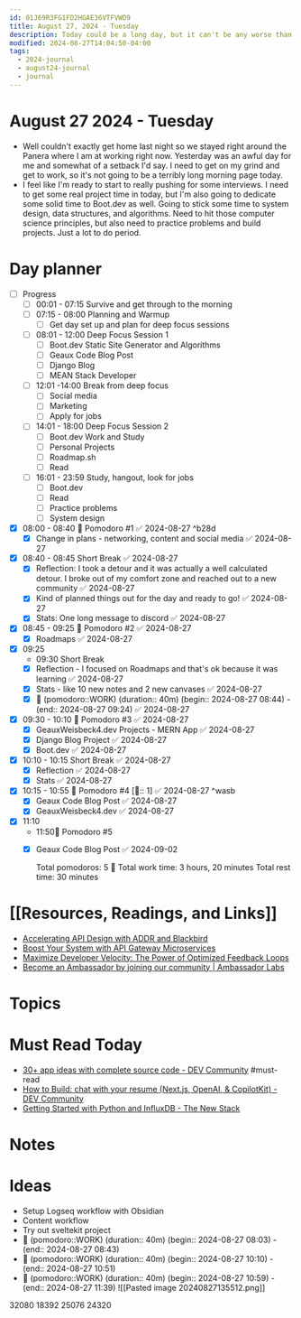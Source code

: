 ```yaml
---
id: 01J69R3FG1FD2HGAE36VTFVWD9
title: August 27, 2024 - Tuesday
description: Today could be a long day, but it can't be any worse than yesterday
modified: 2024-08-27T14:04:50-04:00
tags:
  - 2024-journal
  - august24-journal
  - journal
---
```

# August 27 2024 - Tuesday
- Well couldn't exactly get home last night so we stayed right around the Panera where I am at working right now. Yesterday was an awful day for me and somewhat of a setback I'd say. I need to get on my grind and get to work, so it's not going to be a terribly long morning page today. 
- I feel like I'm ready to start to really pushing for some interviews. I need to get some real project time in today, but I'm also going to dedicate some solid time to Boot.dev as well. Going to stick some time to system design, data structures, and algorithms. Need to hit those computer science principles, but also need to practice problems and build projects. Just a lot to do period.

# Day planner
- [ ] Progress 
	- [ ] 00:01 - 07:15 Survive and get through to the morning
	- [ ] 07:15 - 08:00 Planning and Warmup
		- [ ] Get day set up and plan for deep focus sessions
	- [ ] 08:01 - 12:00 Deep Focus Session 1
		- [ ] Boot.dev Static Site Generator and Algorithms
		- [ ] Geaux Code Blog Post
		- [ ] Django Blog
		- [ ] MEAN Stack Developer
	- [ ] 12:01 -14:00 Break from deep focus
		- [ ] Social media 
		- [ ] Marketing 
		- [ ] Apply for jobs
	- [ ] 14:01 - 18:00 Deep Focus Session 2
		- [ ] Boot.dev Work and Study
		- [ ] Personal Projects
		- [ ] Roadmap.sh
		- [ ] Read
	- [ ] 16:01 - 23:59 Study, hangout, look for jobs
		- [ ] Boot.dev
		- [ ] Read
		- [ ] Practice problems
		- [ ] System design

- [x] 08:00 - 08:40 🍅 Pomodoro #1 ✅ 2024-08-27 ^b28d
	- [x] Change in plans - networking, content and social media ✅ 2024-08-27
- [x] 08:40 - 08:45 Short Break ✅ 2024-08-27
	- [x] Reflection: I took a detour and it was actually a well calculated detour. I broke out of my comfort zone and reached out to a new community ✅ 2024-08-27
	- [x] Kind of planned things out for the day and ready to go! ✅ 2024-08-27
	- [x] Stats: One long message to discord ✅ 2024-08-27
- [x] 08:45 - 09:25 🍅 Pomodoro #2 ✅ 2024-08-27
	- [x] Roadmaps ✅ 2024-08-27
- [x] 09:25 
	- 09:30 Short Break
	- [x] Reflection - I focused on Roadmaps and that's ok because it was learning ✅ 2024-08-27
	- [x] Stats - like 10 new notes and 2 new canvases ✅ 2024-08-27
	- [x] 🍅 (pomodoro::WORK) (duration:: 40m) (begin:: 2024-08-27 08:44) - (end:: 2024-08-27 09:24) ✅ 2024-08-27
- [x] 09:30 - 10:10 🍅 Pomodoro #3 ✅ 2024-08-27
	- [x] GeauxWeisbeck4.dev Projects - MERN App ✅ 2024-08-27
	- [x] Django Blog Project ✅ 2024-08-27
	- [x] Boot.dev ✅ 2024-08-27
- [x] 10:10 - 10:15 Short Break ✅ 2024-08-27
	- [x] Reflection ✅ 2024-08-27
	- [x] Stats ✅ 2024-08-27
- [x] 10:15 - 10:55 🍅 Pomodoro #4 [🍅:: 1] ✅ 2024-08-27 ^wasb
	- [x] Geaux Code Blog Post ✅ 2024-08-27
	- [x] GeauxWeisbeck4.dev ✅ 2024-08-27
- [x] 11:10 
	- 11:50🍅  Pomodoro #5
	- [x] Geaux Code Blog Post ✅ 2024-09-02
	
	
	  Total pomodoros: 5 🍅
	  Total work time: 3 hours, 20 minutes
	  Total rest time: 30 minutes

# [[Resources, Readings, and Links]]
- [Accelerating API Design with ADDR and Blackbird](https://www.getambassador.io/accelerating-api-design-with-addr-and-blackbird)
- [Boost Your System with API Gateway Microservices](https://www.getambassador.io/blog/api-gateway-microservices-architecture-optimization)
- [Maximize Developer Velocity: The Power of Optimized Feedback Loops](https://www.getambassador.io/blog/boost-developer-velocity-optimizing-feedback-loops)
- [Become an Ambassador by joining our community | Ambassador Labs](https://www.getambassador.io/ambassador-community-advocates)
# Topics

# Must Read Today
- [30+ app ideas with complete source code - DEV Community](https://dev.to/copilotkit/30-app-ideas-with-complete-source-code-5f76) #must-read
- [How to Build: chat with your resume (Next.js, OpenAI, & CopilotKit) - DEV Community](https://dev.to/copilotkit/how-to-build-the-with-nextjs-openai-1mhb)
- [Getting Started with Python and InfluxDB - The New Stack](https://thenewstack.io/getting-started-with-python-and-influxdb/)

# Notes

# Ideas
- Setup Logseq workflow with Obsidian
- Content workflow
- Try out sveltekit project
- 🍅 (pomodoro::WORK) (duration:: 40m) (begin:: 2024-08-27 08:03) - (end:: 2024-08-27 08:43)
- 🍅 (pomodoro::WORK) (duration:: 40m) (begin:: 2024-08-27 10:10) - (end:: 2024-08-27 10:51)
- 🍅 (pomodoro::WORK) (duration:: 40m) (begin:: 2024-08-27 10:59) - (end:: 2024-08-27 11:39)
![[Pasted image 20240827135512.png]]

32080
18392
25076
24320